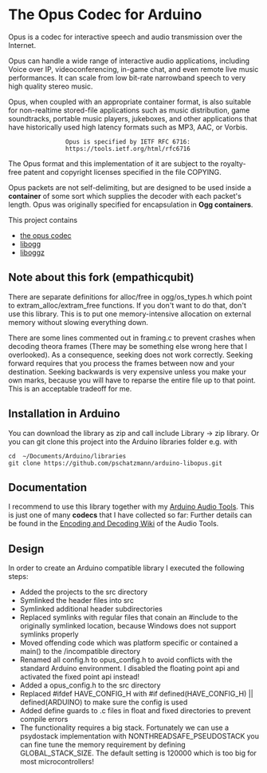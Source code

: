 # The Opus Codec for Arduino

Opus is a codec for interactive speech and audio transmission over the Internet.

Opus can handle a wide range of interactive audio applications, including
Voice over IP, videoconferencing, in-game  chat, and even remote live music
performances. It can scale from low bit-rate narrowband speech to very high
quality stereo music.

Opus, when coupled with an appropriate container format, is also suitable
for non-realtime  stored-file applications such as music distribution, game
soundtracks, portable music players, jukeboxes, and other applications that
have historically used high latency formats such as MP3, AAC, or Vorbis.

                    Opus is specified by IETF RFC 6716:
                    https://tools.ietf.org/html/rfc6716

The Opus format and this implementation of it are subject to the royalty-
free patent and copyright licenses specified in the file COPYING.

Opus packets are not self-delimiting, but are designed to be used inside a __container__ of some sort which supplies the decoder with each packet's length. Opus was originally specified for encapsulation in __Ogg containers__.

This project contains

- [the opus codec](https://opus-codec.org/)
- [libogg](https://xiph.org/ogg/)
- [liboggz](https://www.xiph.org/oggz/)

## Note about this fork (empathicqubit)

There are separate definitions for alloc/free in ogg/os_types.h which point to
extram_alloc/extram_free functions. If you don't want to do that, don't use this
library. This is to put one memory-intensive allocation on external memory without
slowing everything down.

There are some lines commented out in framing.c to prevent crashes when decoding
theora frames (There may be something else wrong here that I overlooked).
As a consequence, seeking does not work correctly. Seeking forward requires that
you process the frames between now and your destination. Seeking backwards is
very expensive unless you make your own marks, because you will have to reparse
the entire file up to that point. This is an acceptable tradeoff for me.

## Installation in Arduino

You can download the library as zip and call include Library -> zip library. Or you can git clone this project into the Arduino libraries folder e.g. with

```
cd  ~/Documents/Arduino/libraries
git clone https://github.com/pschatzmann/arduino-libopus.git

```

## Documentation

I recommend to use this library together with my [Arduino Audio Tools](https://github.com/pschatzmann/arduino-audio-tools). 
This is just one of many __codecs__ that I have collected so far: Further details can be found in the [Encoding and Decoding Wiki](https://github.com/pschatzmann/arduino-audio-tools/wiki/Encoding-and-Decoding-of-Audio) of the Audio Tools.

## Design

In order to create an Arduino compatible library I executed the following steps:

- Added the projects to the src directory
- Symlinked the header files into src
- Symlinked additional header subdirectories
- Replaced symlinks with regular files that conain an #include to the originally symlinked location, because Windows does not support symlinks properly
- Moved offending code which was platform specific or contained a main() to the /incompatible directory
- Renamed all config.h to opus_config.h to avoid conflicts with the standard Arduino environment. I disabled the floating point api and activated the fixed point api instead!
- Added a opus_config.h to the src directory 
- Replaced #ifdef HAVE_CONFIG_H with #if defined(HAVE_CONFIG_H) || defined(ARDUINO) to make sure the config is used
- Added define guards to .c files in float and fixed directories to prevent compile errors 
- The functionality requires a big stack. Fortunately we can use a psydostack implementation with NONTHREADSAFE_PSEUDOSTACK you can fine tune the memory requirement by defining GLOBAL_STACK_SIZE. The default setting is 120000 which is too big for most microcontrollers!

